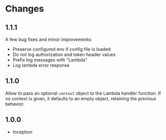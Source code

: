 # Changes

## 1.1.1

A few bug fixes and minor improvements:

- Preserve configured env if config file is loaded
- Do not log authorization and token header values
- Prefix log messages with "Lambda"
- Log lambda error response

## 1.1.0

Allow to pass an optional `context` object to the Lambda handler function. If
no context is given, it defaults to an empty object, retaining the previous
behavior.

## 1.0.0

- Inception
